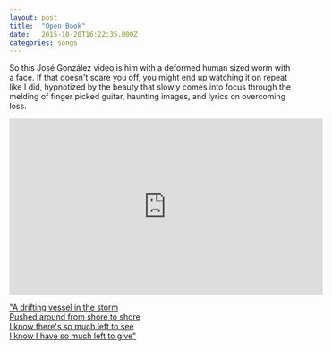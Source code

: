 ```yaml
---
layout: post
title:  "Open Book"
date:   2015-10-20T16:22:35.000Z
categories: songs
---
```


So this José González video is him with a deformed human sized worm with a face. If that doesn't scare you off, you might end up watching it on repeat like I did, hypnotized by the beauty that slowly comes into focus through the melding of finger picked guitar, haunting images, and lyrics on overcoming loss.

<iframe width="560" height="315" src="https://www.youtube.com/embed/8jA9xta0V58" frameborder="0" allowfullscreen></iframe>

<a href="http://genius.com/Jose-gonzalez-open-book-lyrics/">"A drifting vessel in the storm<br/>
Pushed around from shore to shore<br/>
I know there's so much left to see<br/>
I know I have so much left to give"</a>